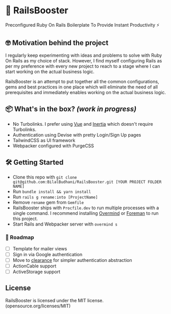 # 🚀 RailsBooster

Preconfigured Ruby On Rails Boilerplate To Provide Instant Productivity ⚡️

## 🤓 Motivation behind the project

I regularly keep experimenting with ideas and problems to solve with Ruby On Rails as my choice of stack. However, I find myself configuring Rails as per my preference with every new project to reach to a stage where I can start working on the actual business logic.

RailsBooster is an attempt to put together all the common configurations, gems and best practices in one place which will eliminate the need of all prerequisites and immediately enables working on the actual business logic.

## 📦 What's in the box? _(work in progress)_

- No Turbolinks. I prefer using [Vue](https://vuejs.com) and [Inertia](https://inertiajs.com) which doesn't require Turbolinks.
- Authentication using Devise with pretty Login/Sign Up pages
- TailwindCSS as UI framework
- Webpacker configured with PurgeCSS

## 🛠 Getting Started

- Clone this repo with `git clone git@github.com:BilalBudhani/RailsBooster.git [YOUR PROJECT FOLDER NAME]`
- Run `bundle install && yarn install`
- Run `rails g rename:into [ProjectName]`
- Remove `rename` gem from `Gemfile`
- RailsBooster ships with `Procfile.dev` to run multiple processes with a single command. I recommend installing [Overmind](https://github.com/DarthSim/overmind) or [Foreman](https://github.com/ddollar/foreman) to run this project.
- Start Rails and Webpacker server with `overmind s`


### 👀 Roadmap
- [ ] Template for mailer views
- [ ] Sign in via Google authentication
- [ ] Move to [clearance](https://github.com/thoughtbot/clearance) for simpler authentication abstraction
- [ ] ActionCable support
- [ ] ActiveStorage support

## License

RailsBooster is licensed under the MIT license. (opensource.org/licenses/MIT)
